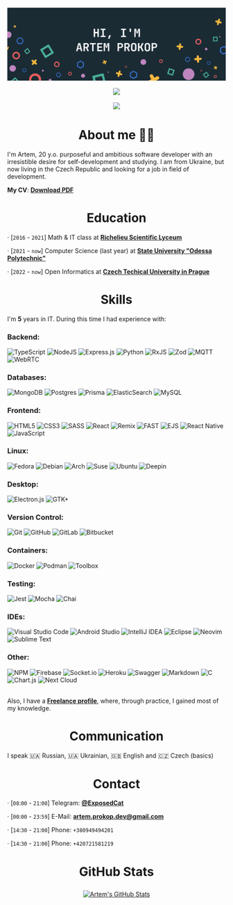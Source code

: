 [![Artem's GitHub Banner](./GitHubHeader.png)](https://github.com/exposedcat)  <!-- Banner by @braydoncoyer -->

<div align="center">
  
  <a href="https://t.me/ExposedCatDev">
    
  ![](https://img.shields.io/badge/Profile-Telegram-informational?style=for-the-badge&logo=telegram&logoColor=26A5E4&color=26A5E4)
    
  </a>
  <a href="https://www.reddit.com/user/ExposedCatDev">
    
  ![](https://img.shields.io/badge/Profile-Reddit-informational?style=for-the-badge&logo=reddit&logoColor=FF5700&color=FF5700)
  </a>
  
</div>

<h1 align="center">About me 👨‍💻</h1>
I'm Artem, 20 y.o. purposeful and ambitious software developer with an irresistible desire for self-development and studying.  
I am from Ukraine, but now living in the Czech Republic and looking for a job in field of development.  

<b>My CV</b>: <b><a href ="https://github.com/ExposedCat/ExposedCat/blob/main/Artem-Prokop-CV.pdf">Download PDF</a></b>

<h1 align="center">Education</h1>

· [`2016` - `2021`] Math & IT class at <b> <a href="http://rl.odessa.ua/index.php/en">Richelieu Scientific Lyceum</a> </b>  

· [`2021` - `now`] Computer Science (last year) at <b><a href="http://op.edu.ua/en">State University "Odessa Polytechnic"</a></b>  

· [`2022` - `now`] Open Informatics at <b><a href="http://cvut.cz">Czech Techical University in Prague</a></b>

<h1 align="center">Skills</h1>
I'm <b>5</b> years in IT. During this time I had experience with:
<h3>Backend:</h3>

![TypeScript](https://img.shields.io/badge/typescript-%23007ACC.svg?style=for-the-badge&logo=typescript&logoColor=white)
![NodeJS](https://img.shields.io/badge/node.js-6DA55F?style=for-the-badge&logo=node.js&logoColor=white)
![Express.js](https://img.shields.io/badge/express.js-%23404d59.svg?style=for-the-badge&logo=express&logoColor=%2361DAFB)
![Python](https://img.shields.io/badge/python-3670A0?style=for-the-badge&logo=python&logoColor=ffdd54)
![RxJS](https://img.shields.io/badge/rxjs-%23B7178C.svg?style=for-the-badge&logo=reactivex&logoColor=white)
![Zod](https://img.shields.io/badge/zod-%23102C53.svg?style=for-the-badge&logo=zorin&logoColor=white)
![MQTT](https://img.shields.io/badge/mqtt-%23660066.svg?style=for-the-badge&logo=mqtt&logoColor=white)
![WebRTC](https://img.shields.io/badge/webrtc-%23333333.svg?style=for-the-badge&logo=webrtc&logoColor=white)

<h3>Databases:</h3>

![MongoDB](https://img.shields.io/badge/MongoDB-%234ea94b.svg?style=for-the-badge&logo=mongodb&logoColor=white)
![Postgres](https://img.shields.io/badge/postgres-%23316192.svg?style=for-the-badge&logo=postgresql&logoColor=white)
![Prisma](https://img.shields.io/badge/Prisma-%23294694?style=for-the-badge&logo=prisma&logoColor=white)
![ElasticSearch](https://img.shields.io/badge/-ElasticSearch-005571?style=for-the-badge&logo=elasticsearch)
![MySQL](https://img.shields.io/badge/mysql-%2300f.svg?style=for-the-badge&logo=mysql&logoColor=white)

<h3>Frontend:</h3>

![HTML5](https://img.shields.io/badge/html5-%23E34F26.svg?style=for-the-badge&logo=html5&logoColor=white)
![CSS3](https://img.shields.io/badge/css3-%231572B6.svg?style=for-the-badge&logo=css3&logoColor=white)
![SASS](https://img.shields.io/badge/SASS-hotpink.svg?style=for-the-badge&logo=SASS&logoColor=white)
![React](https://img.shields.io/badge/react-%2320232a.svg?style=for-the-badge&logo=react&logoColor=%2361DAFB)
![Remix](https://img.shields.io/badge/remix-%2320232a.svg?style=for-the-badge&logo=remix&logoColor=%2361DAFB)
![FAST](https://img.shields.io/badge/fast-%2320232a.svg?style=for-the-badge&logo=codefactor&logoColor=%23F44A6A)
![EJS](https://img.shields.io/badge/ejs-%2320232a.svg?style=for-the-badge&logo=jss&logoColor=%23F7DF1E)
![React Native](https://img.shields.io/badge/react_native-%2320232a.svg?style=for-the-badge&logo=react&logoColor=%2361DAFB)
![JavaScript](https://img.shields.io/badge/javascript-%23323330.svg?style=for-the-badge&logo=javascript&logoColor=%23F7DF1E)

<h3>Linux:</h3>

![Fedora](https://img.shields.io/badge/Fedora-294172?style=for-the-badge&logo=fedora&logoColor=white)
![Debian](https://img.shields.io/badge/Debian-D70A53?style=for-the-badge&logo=debian&logoColor=white)
![Arch](https://img.shields.io/badge/Arch%20Linux-1793D1?logo=arch-linux&logoColor=fff&style=for-the-badge)
![Suse](https://img.shields.io/badge/SUSE-0C322C?style=for-the-badge&logo=SUSE&logoColor=white)
![Ubuntu](https://img.shields.io/badge/Ubuntu-E95420?style=for-the-badge&logo=ubuntu&logoColor=white)
![Deepin](https://img.shields.io/badge/Deepin-007CFF?style=for-the-badge&logo=deepin&logoColor=white)

<h3>Desktop:</h3>

![Electron.js](https://img.shields.io/badge/Electron-191970?style=for-the-badge&logo=Electron&logoColor=white)
![GTK+](https://img.shields.io/badge/GTK-6A5FBB?style=for-the-badge&logo=nintendo-gamecube&logoColor=white)

<h3>Version Control:</h3>

![Git](https://img.shields.io/badge/git-%23F05033.svg?style=for-the-badge&logo=git&logoColor=white)
![GitHub](https://img.shields.io/badge/github-%23121011.svg?style=for-the-badge&logo=github&logoColor=white)
![GitLab](https://img.shields.io/badge/gitlab-%23181717.svg?style=for-the-badge&logo=gitlab&logoColor=white)
![Bitbucket](https://img.shields.io/badge/bitbucket-%230047B3.svg?style=for-the-badge&logo=bitbucket&logoColor=white)

<h3>Containers:</h3>

![Docker](https://img.shields.io/badge/docker-%232496ED.svg?style=for-the-badge&logo=docker&logoColor=white)
![Podman](https://img.shields.io/badge/podman-%23892CA0.svg?style=for-the-badge&logo=podman&logoColor=white)
![Toolbox](https://img.shields.io/badge/toolbox-%2351A2DA.svg?style=for-the-badge&logo=flatpak&logoColor=white)

<h3>Testing:</h3>

![Jest](https://img.shields.io/badge/jest-%23C21325.svg?style=for-the-badge&logo=jest&logoColor=white)
![Mocha](https://img.shields.io/badge/mocha-%238D6748.svg?style=for-the-badge&logo=mocha&logoColor=white)
![Chai](https://img.shields.io/badge/chai-%23A30701.svg?style=for-the-badge&logo=chai&logoColor=white)

<h3>IDEs:</h3>

![Visual Studio Code](https://img.shields.io/badge/Visual%20Studio%20Code-0078d7.svg?style=for-the-badge&logo=visual-studio-code&logoColor=white)
![Android Studio](https://img.shields.io/badge/Android%20Studio-3DDC84.svg?style=for-the-badge&logo=android-studio&logoColor=white)
![IntelliJ IDEA](https://img.shields.io/badge/IntelliJIDEA-000000.svg?style=for-the-badge&logo=intellij-idea&logoColor=white)
![Eclipse](https://img.shields.io/badge/Eclipse-FE7A16.svg?style=for-the-badge&logo=Eclipse&logoColor=white)
![Neovim](https://img.shields.io/badge/NeoVim-%2357A143.svg?&style=for-the-badge&logo=neovim&logoColor=white)
![Sublime Text](https://img.shields.io/badge/sublime_text-%23575757.svg?style=for-the-badge&logo=sublime-text&logoColor=important)

<h3>Other:</h3>

![NPM](https://img.shields.io/badge/NPM-%23000000.svg?style=for-the-badge&logo=npm&logoColor=white)
![Firebase](https://img.shields.io/badge/firebase-%23039BE5.svg?style=for-the-badge&logo=firebase)
![Socket.io](https://img.shields.io/badge/Socket.io-black?style=for-the-badge&logo=socket.io&badgeColor=010101)
![Heroku](https://img.shields.io/badge/heroku-%23430098.svg?style=for-the-badge&logo=heroku&logoColor=white)
![Swagger](https://img.shields.io/badge/-Swagger-%23Clojure?style=for-the-badge&logo=swagger&logoColor=white)
![Markdown](https://img.shields.io/badge/markdown-%23000000.svg?style=for-the-badge&logo=markdown&logoColor=white)
![C](https://img.shields.io/badge/c-%2300599C.svg?style=for-the-badge&logo=c&logoColor=white)
![Chart.js](https://img.shields.io/badge/chart.js-F5788D.svg?style=for-the-badge&logo=chart.js&logoColor=white)
![Next Cloud](https://img.shields.io/badge/Next%20Cloud-0B94DE?style=for-the-badge&logo=nextcloud&logoColor=white)



<br>
Also, I have a <b><a href="https://freelancehunt.com/freelancer/Jobgter.html">Freelance profile</a></b>, where, through practice, I gained most of my knowledge.  
  
<h1 align="center">Communication</h1>

I speak 🇺🇦 Russian, 🇺🇦 Ukrainian, 🇬🇧 English and 🇨🇿 Czech (basics)

<h1 align="center">Contact</h1>

· [`08`:`00` - `21`:`00`] Telegram: <b><a href="https://t.me/ExposedCat">@ExposedCat</a></b>  

· [`00`:`00` - `23`:`59`] E-Mail: <b><a href="mailto:artem.prokop.dev@gmail.com">artem.prokop.dev@gmail.com</a></b>  

· [`14`:`30` - `21`:`00`] Phone: `+380949494201`  

· [`14`:`30` - `21`:`00`] Phone: `+420721581219`  

<h1 align="center">GitHub Stats</h1>
<p align="center">
  <a href="https://github.com/exposedcat">
    <img align="center" style="margin:0.5rem" src="https://github-readme-stats.vercel.app/api?username=exposedcat&show_icons=true&line_height=27&count_private=true&title_color=ffffff&text_color=c9cacc&icon_color=4AB097&bg_color=1A2B34" alt="Artem's GitHub Stats" />
  </a>
</p>

